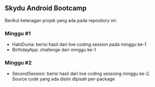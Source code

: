 ## Skydu Android Bootcamp

Berikut keteragan projek yang ada pada repository ini:

### Minggu #1

- HaloDunia: berisi hasil dari live coding session pada minggu ke-1
- BirthdayApp: challenge dari minggu ke-1

### Minggu #2

- SecondSession: berisi hasil dari live coding sessiong minggu ke-2. Source code yang ada disini dipisah per-package

